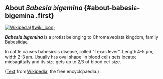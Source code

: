 About *Babesia bigemina* {#about-babesia-bigemina .first}
------------------------

[![Wikipedia](/img/wikipedia_logo_v2_en.png){#wiki_icon}](http://en.wikipedia.org/wiki/Babesia_bigemina)

***Babesia bigemina*** is a protist belonging to Chromalveolata kingdom,
family Babesiidae.

In cattle causes babesiosis disease, called \"Texas fever\". Length
4-5 µm, width 2-3 µm. Usually has oval shape. In blood cells gets
located midsagittally and its size gets up to 2/3 of blood cell size.

([Text](http://en.wikipedia.org/wiki/Babesia_bigemina) from
[Wikipedia](http://en.wikipedia.org/), the free encyclopaedia.)
